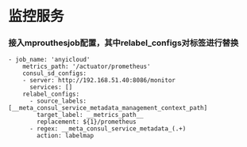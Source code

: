 监控服务
===============

### 接入mprouthesjob配置，其中relabel_configs对标签进行替换

```
- job_name: 'anyicloud'
    metrics_path: '/actuator/prometheus'
    consul_sd_configs:
    - server: http://192.168.51.40:8086/monitor
      services: []
    relabel_configs:
      - source_labels: [__meta_consul_service_metadata_management_context_path]
        target_label: __metrics_path__
        replacement: ${1}/prometheus
      - regex: __meta_consul_service_metadata_(.+)
        action: labelmap
```
